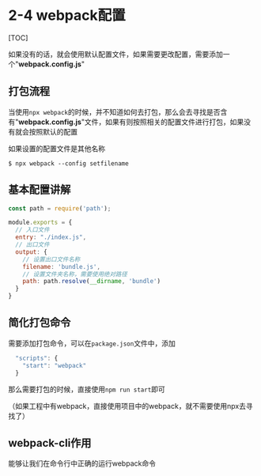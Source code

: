 # 2-4 webpack配置

[TOC]

如果没有的话，就会使用默认配置文件，如果需要更改配置，需要添加一个"**webpack.config.js**"

## 打包流程

当使用`npx webpack`的时候，并不知道如何去打包，那么会去寻找是否含有"**webpack.config.js**"文件，如果有则按照相关的配置文件进行打包，如果没有就会按照默认的配置

如果设置的配置文件是其他名称

```shell
$ npx webpack --config setfilename
```

## 基本配置讲解

```js
const path = require('path');

module.exports = {
  // 入口文件
  entry: "./index.js",
  // 出口文件
  output: {
    // 设置出口文件名称
    filename: 'bundle.js',
    // 设置文件夹名称，需要使用绝对路径
    path: path.resolve(__dirname, 'bundle')
  }
}
```

## 简化打包命令

需要添加打包命令，可以在`package.json`文件中，添加

```js
  "scripts": {
    "start": "webpack"
  }
```

那么需要打包的时候，直接使用`npm run start`即可

（如果工程中有webpack，直接使用项目中的webpack，就不需要使用npx去寻找了）

## webpack-cli作用

能够让我们在命令行中正确的运行webpack命令